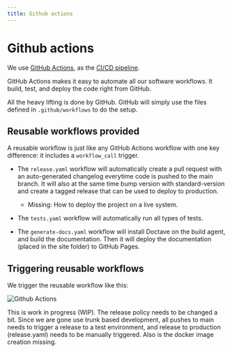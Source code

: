```yaml
---
title: Github actions
---
```


Github actions
=============

We use [GitHub Actions](https://docs.github.com/en/actions), as the [CI/CD pipeline](https://github.com/equinor/boilerplate-react-fastapi/actions).

GitHub Actions makes it easy to automate all our software workflows. It build, test, and deploy the code right from GitHub.

All the heavy lifting is done by GitHub. GitHub will simply use the files defined in `.github/workflows` to do the setup.

## Reusable workflows provided

A reusable workflow is just like any GitHub Actions workflow with one key difference: it includes a `workflow_call` trigger.

* The `release.yaml` workflow will automatically create a pull request with an auto-generated changelog everytime code is pushed to the main branch. It will also at the same time bump version with standard-version and create a tagged release that can be used to deploy to production.
  * Missing: How to deploy the project on a live system.

* The `tests.yaml` workflow will automatically run all types of tests.

* The `generate-docs.yaml` workflow will install Doctave on the build agent, and build the documentation. Then it will deploy the documentation (placed in the site folder) to GitHub Pages.

## Triggering reusable workflows

We trigger the reusable workflow like this:

![Github Actions](/img/github-actions.svg)

This is work in progress (WIP). The release policy needs to be changed a bit. Since we are gone use trunk based development, all pushes to main needs to trigger a release to a test environment, and release to production (release.yaml) needs to be manually triggered. Also is the docker image creation missing.

